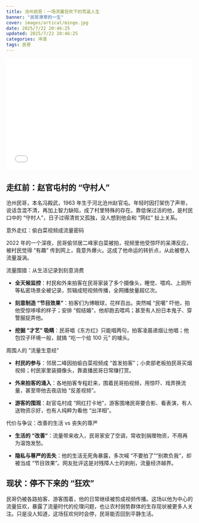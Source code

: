 ```yaml
---
title: 沧州民哥：一场流量狂欢下的荒诞人生
banner: "民哥潦草的一生"
cover: images/artical/minge.jpg
date: 2025/7/22 20:46:25
updated: 2025/7/22 20:46:25
categories: 冲浪
tags: 民哥
---
```


<div style="position: relative; padding: 30% 45%;">
  <iframe style="position: absolute; width: 100%; height: 100%; left: 0; top: 0;" src="//player.bilibili.com/player.html?bvid=BV1AbAVeGEqH&page=1&as_wide=1&high_quality=1&danmaku=0&autoplay=0" frameborder="no" scrolling="no" allowfullscreen="true"></iframe>
</div>

## 走红前：赵官屯村的 “守村人”



沧州民哥，本名冯殿武，1963 年生于河北沧州赵官屯。年轻时因打架伤了声带，说话含混不清，再加上智力缺陷，成了村里特殊的存在。靠低保过活的他，是村民口中的 “守村人”，日子过得清贫又孤独，没人想到他会和 “网红” 扯上关系。


意外走红：偷白菜视频成流量密码



2022 年的一个深夜，民哥偷邻居二峰家白菜被拍，视频里他受惊吓的呆滞反应，被村民觉得 “有趣” 传到网上，竟意外爆火。这成了他命运的转折点，从此被卷入流量漩涡。


流量围猎：从生活记录到刻意消费





*   **全天候监控**：村民和外来拍客在民哥家装了多个摄像头，睡觉、喂鸡、上厕所等私密场景全被记录，剪辑成短视频传播，全网播放量超亿次。


*   **刻意制造 “节目效果”**：拍客们为博眼球，花样百出。突然喊 “民噶” 吓他，拍他受惊哆嗦的样子；安排 “假结婚”，他却跑去喂鸡；甚至有人扮日本鬼子、穿警服捉弄他。


*   **挖掘 “才艺” 吸睛**：民哥唱《东方红》只能唱两句，拍客凌晨递烟让他唱；他包饺子环境一般，就搞 “吃一个给 100 元” 的噱头。


周围人的 “流量生意经”





*   **村民的参与**：邻居二峰因拍偷白菜视频成 “首发拍客”；小卖部老板拍民哥买烟视频；村民家里装摄像头，靠直播民哥日常赚打赏。


*   **外来拍客的涌入**：各地拍客专程赶来，围着民哥拍视频，用惊吓、戏弄换流量，甚至带他去夜店拍 “反差视频”。


*   **游客的围观**：赵官屯村成 “网红打卡地”，游客围堵民哥要合影、看表演，有人送物资示好，也有人纯粹为看他 “出洋相”。


代价与争议：改善的生活 vs 丧失的尊严





*   **生活的 “改善”**：流量带来收入，民哥家安了空调，常收到捐赠物资，不用再为温饱发愁。


*   **隐私与尊严的丢失**：他的生活无死角暴露，多次喊 “不要拍了”“别欺负我”，却被当成 “节目效果”。网友批评这是对残障人士的剥削，流量经济越界。


## 现状：停不下来的 “狂欢”



民哥仍被各路拍客、游客围着，他的日常继续被剪成视频传播。这场以他为中心的流量狂欢，暴露了流量时代的伦理问题，也让农村弱势群体的生存现状被更多人关注。只是没人知道，这场狂欢何时会停，民哥能否回到平静生活。
